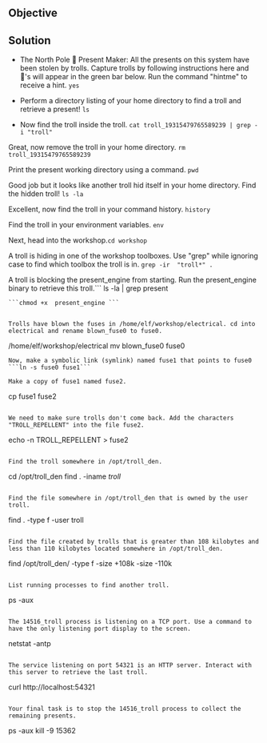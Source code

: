 ## Objective

## Solution

- The North Pole 🎁 Present Maker:
All the presents on this system have been stolen by trolls. Capture trolls by following instructions here and 🎁's will appear in the green bar below. Run the command "hintme" to receive a hint.
```yes```

- Perform a directory listing of your home directory to find a troll and retrieve a present!
```ls```


- Now find the troll inside the troll.
```cat troll_19315479765589239 | grep -i "troll"```


Great, now remove the troll in your home directory. ```rm troll_19315479765589239```

Print the present working directory using a command. ```pwd```

Good job but it looks like another troll hid itself in your home directory. Find the hidden troll! ```ls -la```

Excellent, now find the troll in your command history. ```history```

Find the troll in your environment variables. ```env```

Next, head into the workshop.```cd workshop ```

A troll is hiding in one of the workshop toolboxes. Use "grep" while ignoring case to find which toolbox the troll is in.
```grep -ir  "troll*" .```

A troll is blocking the present_engine from starting. Run the present_engine binary to retrieve this troll.``` ls -la | grep present
```
```chmod +x  present_engine ```


Trolls have blown the fuses in /home/elf/workshop/electrical. cd into electrical and rename blown_fuse0 to fuse0.

```
/home/elf/workshop/electrical
mv blown_fuse0 fuse0
```
Now, make a symbolic link (symlink) named fuse1 that points to fuse0 ```ln -s fuse0 fuse1```

Make a copy of fuse1 named fuse2.
```
 cp fuse1 fuse2
```

We need to make sure trolls don't come back. Add the characters "TROLL_REPELLENT" into the file fuse2.
```
echo -n TROLL_REPELLENT > fuse2
```

Find the troll somewhere in /opt/troll_den.
```
cd /opt/troll_den
find . -iname *troll*

```

Find the file somewhere in /opt/troll_den that is owned by the user troll.
```
find . -type f -user troll
```

Find the file created by trolls that is greater than 108 kilobytes and less than 110 kilobytes located somewhere in /opt/troll_den.
```
find /opt/troll_den/ -type f -size +108k -size -110k
```

List running processes to find another troll.
```
 ps -aux
```

The 14516_troll process is listening on a TCP port. Use a command to have the only listening port display to the screen.
```
netstat -antp
```

The service listening on port 54321 is an HTTP server. Interact with this server to retrieve the last troll.
```
curl http://localhost:54321
```

Your final task is to stop the 14516_troll process to collect the remaining presents.
```
ps -aux
kill -9 15362
```


